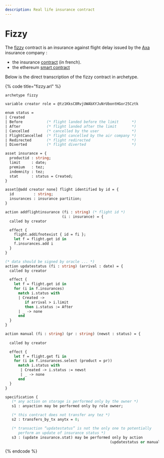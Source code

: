 ```yaml
---
description: Real life insurance contract
---
```


# Fizzy

The [fizzy](https://fizzy.axa/fr/) contract is an insurance against flight delay issued by the [Axa](https://www.axa.com/en/) insurance company :

* the insurance [contract](https://fizzy.axa/fr/static/media/conditions-generales.38af84e2.pdf) \(in french\).
* the ethereum [smart contract](https://etherscan.io/address/0xe083515d1541f2a9fd0ca03f189f5d321c73b872#code)

Below is the direct  transcription of the fizzy contract in archetype.

{% code title="fizzy.arl" %}
```ocaml
archetype fizzy

variable creator role = @tz1KksC8RvjUWAbXYJuNrUbontHGor25Cztk 

enum status = 
| Created         
| Before           (* flight landed before the limit      *)
| After            (* flight landed after the limit       *)
| Cancelled        (* cancelled by the user               *)
| FlightCancelled  (* flight cancelled by the air company *)
| Redirected       (* flight redirected                   *)
| Diverted         (* flight diverted                     *)

asset insurance = {
  productid : string;
  limit     : date;
  premium   : tez;
  indemnity : tez;
  stat      : status = Created;
} 

asset[@add creator none] flight identified by id = {
  id         : string;
  insurances : insurance partition;
}

action addflightinsurance (fi : string) (* flight id *)
                          (i : insurance) = {
  called by creator

  effect {
    flight.addifnotexist { id = fi };
    let f = flight.get id in
    f.insurances.add i
  }
}

(* data should be signed by oracle ... *)
action updatestatus (fi : string) (arrival : date) = {
  called by creator

  effect {
    let f = flight.get id in
    for (i in f.insurances)
      match i.status with
      | Created -> 
         if arrival > i.limit
         then i.status := After
      | _ -> none
      end
  }
}

action manual (fi : string) (pr : string) (newst : status) = {
   
  called by creator

  effect {
    let f = flight.get fi in
    for (i in f.insurances.select (product = pr))
      match i.status with
       | Created -> i.status := newst
       | _ -> none
      end
  }
}

specification {
   (* any action on storage is performed only by the owner *)
   s1 : anyaction may be performed only by role owner;

   (* this contract does not transfer any tez *)
   s2 : transfers_by_tx anytx = 0;

   (* transaction “updatestatus” is not the only one to potentially 
      perform an update of insurance status *)
   s3 : (update insurance.stat) may be performed only by action
                                                (updatestatus or manual)}
```
{% endcode %}

